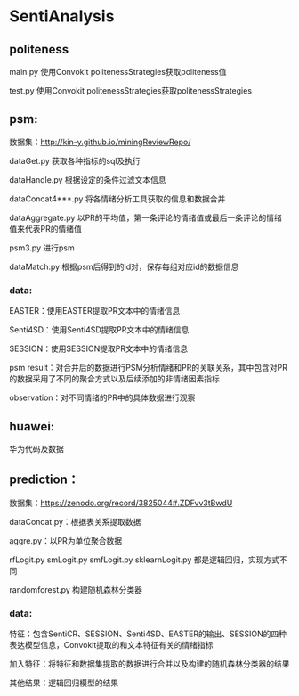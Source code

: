 # SentiAnalysis

## politeness
main.py 使用Convokit politenessStrategies获取politeness值

test.py 使用Convokit politenessStrategies获取politenessStrategies

## psm:

数据集：http://kin-y.github.io/miningReviewRepo/

dataGet.py 获取各种指标的sql及执行

dataHandle.py 根据设定的条件过滤文本信息

dataConcat4***.py 将各情绪分析工具获取的信息和数据合并

dataAggregate.py 以PR的平均值，第一条评论的情绪值或最后一条评论的情绪值来代表PR的情绪值

psm3.py 进行psm

dataMatch.py 根据psm后得到的id对，保存每组对应id的数据信息

### data:
EASTER：使用EASTER提取PR文本中的情绪信息

Senti4SD：使用Senti4SD提取PR文本中的情绪信息

SESSION：使用SESSION提取PR文本中的情绪信息

psm result：对合并后的数据进行PSM分析情绪和PR的关联关系，其中包含对PR的数据采用了不同的聚合方式以及后续添加的非情绪因素指标

observation：对不同情绪的PR中的具体数据进行观察


## huawei:

华为代码及数据


## prediction：

数据集：https://zenodo.org/record/3825044#.ZDFvv3tBwdU

dataConcat.py：根据表关系提取数据

aggre.py：以PR为单位聚合数据

rfLogit.py smLogit.py smfLogit.py sklearnLogit.py 都是逻辑回归，实现方式不同

randomforest.py 构建随机森林分类器

### data:
特征：包含SentiCR、SESSION、Senti4SD、EASTER的输出、SESSION的四种表达模型信息，Convokit提取的和文本特征有关的情绪指标

加入特征：将特征和数据集提取的数据进行合并以及构建的随机森林分类器的结果

其他结果：逻辑回归模型的结果
